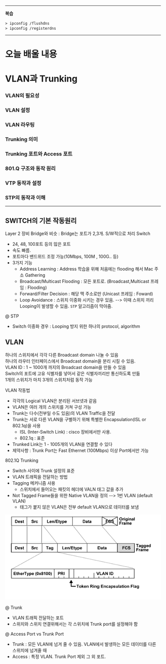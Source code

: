 ------------------------
**복습**


```
> ipconfig /flushdns
> ipconfig /registerdns
```


--------------------------


# 오늘 배울 내용
# VLAN과 Trunking
### VLAN의 필요성
### VLAN 설정
### VLAN 라우팅
### Trunking 의미
### Trunking 포트와 Access 포트
### 801.Q 구조와 동작 원리
### VTP 동작과 설정
### STP의 동작과 이해
------------



## SWITCH의 기본 작동원리
Layer 2 장비
Bridge와 비슷 : Bridge는 포트가 2,3개. S/W적으로 처리
Switch
 - 24, 48, 100포트 등의 많은 포트
 - 속도 빠름.
 - 포트마다 밴드위드 조정 가능(10Mbps, 100M , 100G.. 등)
 - 3가지 기능
	- Address Learning : Address 학습을 위해 처음에는 flooding 해서 Mac 주소 Gathering
	- Broadcast/Multicast Flooding : 모든 포트로. (Broadcast,Multicast 프레임 : Flooding)
	- Forward/Filter Decision : 해당 맥 주소로만 (Unicast 프레임 : Foward)
	- Loop Avoidance : 스위치 이중화 시키는 경우 있음. --> 이때 스위치 끼리 Looping이 발생할 수 있음. `STP` 알고리즘이 막아줌.

@ STP
 - Switch 이중화 경우 : Looping 방지 위한 하나의 protocol, algorithm

## VLAN
하나의 스위치에서 각각 다른 Broadcast domain 나눌 수 있음  
하나의 라우터 인터페이스에서 Broadcast domain을 분리 시킬 수 있음.  
VLAN ID : 1 ~ 1000개 까지의 Broadcast domain을 만들 수 있음  
Switch의 포트에 고유 식별자를 넣어서 같은 식별자끼리만 통신하도록 만듦  
1개의 스위치가 마치 3개의 스위치처럼 동작 가능

VLAN 작동법
 - 각각의 Logical VLAN은 분리된 서브넷과 같음
 - VLAN은 여러 개의 스위치를 거쳐 구성 가능
 - Trunk는 다수(전부일 수도 있음)의 VLAN Traffic을 전달
 - Trunk는 서로 다른 VLAN을 구별하기 위해 특별한 Encapsulation(ISL or 802.1q)을 사용
	- ISL (Inter-Switch Link) : cisco 장비에서만 사용.
	- 802.1q : 표준
 - Trunked Link는 1 - 1005개의 VLAN을 연결할 수 있다
 - 제약사항 : Trunk Port는 Fast Ethernet (100Mbps) 이상 Port에서만 가능  

802.1Q Trunking
 - Switch 사이에 Trunk 설정의 표준
 - VLAN 트래픽을 전달하는 방법
 - Tagging 메커니즘 사용 
	- 스위치에서 들어오는 패킷의 헤더에 VALN 태그 값을 추가
 - Not Tagged Frame들을 위한 Native VLAN을 정의 --> 1번 VLAN (default VLAN)
	- 태그가 붙지 않은 VLAN은 전부 default VLAN으로 데이터를 보냄  

![tagged-frame](/assets/img/tagged_frame.png)

@ Trunk
 - VLAN 트래픽 전달하는 포트
 - 스위치와 스위치 연결위해서는 각 스위치에 Trunk port를 설정해야 함

@ Access Port vs Trunk Port
 - Trunk : 모든 VLAN에 넘겨 줄 수 있음. VLAN에서 발생하는 모든 데이터를 다른 스위치에 넘겨줄 때
 - Access : 특정 VLAN. Trunk Port 제외 그 외 포트.
